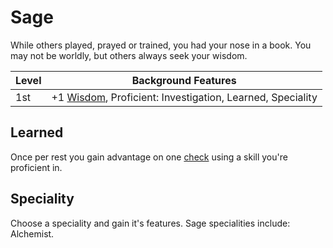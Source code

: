 # Sage

While others played, prayed or trained, you had your nose in a book. You may not be worldly, but others always seek your wisdom.

| Level             | Background Features    |
| ----------------- | - |
| 1st               | +1 [Wisdom](../../pages/characters/attributes.md#wisdom), Proficient: Investigation, Learned, Speciality  |

## Learned

Once per rest you gain advantage on one [check](../../pages/rules/rolling.md#checks) using a skill you're proficient in.

## Speciality

Choose a speciality and gain it's features. Sage specialities include: Alchemist.
